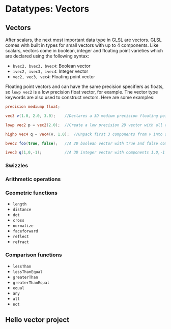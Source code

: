 # Datatypes: Vectors

## Vectors

After scalars, the next most important data type in GLSL are vectors.  GLSL comes with built in types for small vectors with up to 4 components.  Like scalars, vectors come in boolean, integer and floating point varieties which are declared using the following syntax:

* `bvec2, bvec3, bvec4`: Boolean vector
* `ivec2, ivec3, ivec4`: Integer vector
* `vec2, vec3, vec4`: Floating point vector

Floating point vectors and can have the same precision specifiers as floats, so `lowp vec2` is a low precision float vector, for example.  The vector type keywords are also used to construct vectors.  Here are some examples:

```glsl
precision mediump float;

vec3 v(1.0, 2.0, 3.0);    //Declares a 3D medium precision floating point vector with components (1,2,3)

lowp vec2 p = vec2(2.0);  //Create a low precision 2D vector with all components set to 2.0

highp vec4 q = vec4(v, 1.0);  //Unpack first 3 components from v into q and set last component to 1.0

bvec2 foo(true, false);   //A 2D boolean vector with true and false components

ivec3 q(1,0,-1);          //A 3D integer vector with components 1,0,-1
```

### Swizzles

### Arithmetic operations


### Geometric functions

* `length`
* `distance`
* `dot`
* `cross`
* `normalize`
* `faceforward`
* `reflect`
* `refract`

### Comparison functions

* `lessThan`
* `lessThanEqual`
* `greaterThan`
* `greaterThanEqual`
* `equal`
* `any`
* `all`
* `not`

## Hello vector project